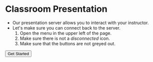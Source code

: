 <!SLIDE >
# Classroom Presentation

* Our presentation server allows you to interact with your instructor.
* Let's make sure you can connect back to the server.
    1. Open the menu in the upper left of the page.
    1. Make sure there is not a *disconnected* icon.
    1. Make sure that the buttons are not greyed out.
 
<input type="button" value="Get Started" onclick="showTour('showoff:menu', false)" />
    
<script type="text/javascript">
  // overwrite the stock messages
  tours['showoff:menu'] = [
    {
      element: "#hamburger",
      intro: "Click here to open the menu."
    },
    {
      element: "#feedbackSidebar h3",
      intro: "There should be no <i>disconnected</i> icon here."
    },
    {
      element: "#paceFaster",
      intro: "These buttons should not be greyed out."
    },
    {
      element: "#questionToggle",
      intro: "Clicking this button should open a dialog allowing you to post a question."
    }
  ];
</script>
